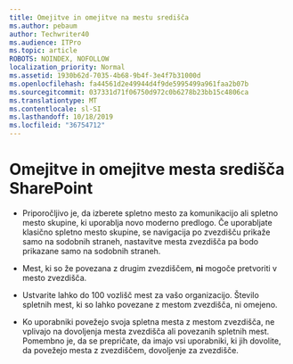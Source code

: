 ```yaml
---
title: Omejitve in omejitve na mestu središča
ms.author: pebaum
author: Techwriter40
ms.audience: ITPro
ms.topic: article
ROBOTS: NOINDEX, NOFOLLOW
localization_priority: Normal
ms.assetid: 1930b62d-7035-4b68-9b4f-3e4f7b31000d
ms.openlocfilehash: fa44561d2e49944d4f9de5995499a961faa2b07b
ms.sourcegitcommit: 037331d71f06750d972c0b6278b23bb15c4806ca
ms.translationtype: MT
ms.contentlocale: sl-SI
ms.lasthandoff: 10/18/2019
ms.locfileid: "36754712"
---
```

# <a name="sharepoint-hub-site-limits-and-restrictions"></a>Omejitve in omejitve mesta središča SharePoint

- Priporočljivo je, da izberete spletno mesto za komunikacijo ali spletno mesto skupine, ki uporablja novo moderno predlogo. Če uporabljate klasično spletno mesto skupine, se navigacija po zvezdišču prikaže samo na sodobnih straneh, nastavitve mesta zvezdišča pa bodo prikazane samo na sodobnih straneh.

- Mest, ki so že povezana z drugim zvezdiščem, **ni** mogoče pretvoriti v mesto zvezdišča.

- Ustvarite lahko do 100 vozlišč mest za vašo organizacijo. Število spletnih mest, ki so lahko povezane z mestom zvezdišča, ni omejeno.

- Ko uporabniki povežejo svoja spletna mesta z mestom zvezdišča, ne vplivajo na dovoljenja mesta zvezdišča ali povezanih spletnih mest. Pomembno je, da se prepričate, da imajo vsi uporabniki, ki jih dovolite, da povežejo mesta z zvezdiščem, dovoljenje za zvezdišče.

